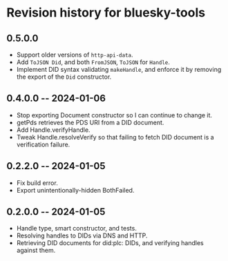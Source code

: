 # Revision history for bluesky-tools

## 0.5.0.0

* Support older versions of `http-api-data`.
* Add `ToJSON Did`, and both `FromJSON`, `ToJSON` for `Handle`.
* Implement DID syntax validating `makeHandle`, and enforce it by removing the
  export of the `Did` constructor.

## 0.4.0.0 -- 2024-01-06

* Stop exporting Document constructor so I can continue to change it.
* getPds retrieves the PDS URI from a DID document.
* Add Handle.verifyHandle.
* Tweak Handle.resolveVerify so that failing to fetch DID document is a verification failure.

## 0.2.2.0 -- 2024-01-05

* Fix build error.
* Export unintentionally-hidden BothFailed.

## 0.2.0.0 -- 2024-01-05

* Handle type, smart constructor, and tests.
* Resolving handles to DIDs via DNS and HTTP.
* Retrieving DID documents for did:plc: DIDs, and verifying handles against them.
